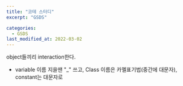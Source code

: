 ```yaml
---
title: "코테 스터디"
excerpt: "GSDS"

categories:
  - GSDS
last_modified_at: 2022-03-02
---
```


object들끼리 interaction한다.

- variable 이름 지을땐 "\_" 쓰고, Class 이름은 카멜표기법(중간에 대문자), constant는 대문자로
